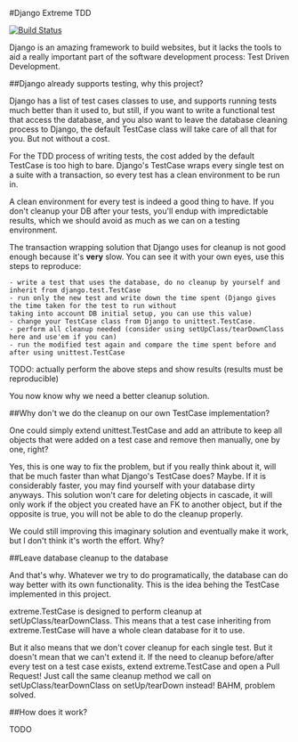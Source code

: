 #Django Extreme TDD

[![Build Status](https://drone.io/github.com/flaviamissi/django-extreme-tdd/status.png)](https://drone.io/github.com/flaviamissi/django-extreme-tdd/latest)

Django is an amazing framework to build websites, but it lacks the tools to aid a really important part of the
software development process: Test Driven Development.

##Django already supports testing, why this project?

Django has a list of test cases classes to use, and supports running tests much better than it used to,
but still, if you want to write a functional test that access the database, and you also want to leave
the database cleaning process to Django, the default TestCase class will take care of all that for you. But
not without a cost.

For the TDD process of writing tests, the cost added by the default TestCase is too high
to bare. Django's TestCase wraps every single test on a suite with a transaction, so every test has a clean
environment to be run in.

A clean environment for every test is indeed a good thing to have. If you don't cleanup your DB after your
tests, you'll endup with impredictable results, which we should avoid as much as we can on a testing environment.

The transaction wrapping solution that Django uses for cleanup is not good enough because it's **very** slow.
You can see it with your own eyes, use this steps to reproduce:

    - write a test that uses the database, do no cleanup by yourself and inherit from django.test.TestCase
    - run only the new test and write down the time spent (Django gives the time taken for the test to run without
    taking into account DB initial setup, you can use this value)
    - change your TestCase class from Django to unittest.TestCase.
    - perform all cleanup needed (consider using setUpClass/tearDownClass here and use'em if you can)
    - run the modified test again and compare the time spent before and after using unittest.TestCase

TODO: actually perform the above steps and show results (results must be reproducible)

You now know why we need a better cleanup solution.

##Why don't we do the cleanup on our own TestCase implementation?

One could simply extend unittest.TestCase and add an attribute to keep all objects
that were added on a test case and remove then manually, one by one, right?

Yes, this is one way to fix the problem, but if you really think about it, will that be much faster
than what Django's TestCase does? Maybe. If it is considerably faster, you may find yourself with
your database dirty anyways. This solution won't care for deleting objects in cascade, it will only
work if the object you created have an FK to another object, but if the opposite is true, you will not
be able to do the cleanup properly.

We could still improving this imaginary solution and eventually make it work, but I don't think it's worth the
effort. Why?

##Leave database cleanup to the database

And that's why. Whatever we try to do programatically, the database can do way better with its own functionality.
This is the idea behing the TestCase implemented in this project.

extreme.TestCase is designed to perform cleanup at setUpClass/tearDownClass. This means that a test case inheriting
from extreme.TestCase will have a whole clean database for it to use.

But it also means that we don't cover cleanup for each single test. But it doesn't mean that we can't extend it.
If the need to cleanup before/after every test on a test case exists, extend extreme.TestCase and open a Pull Request!
Just call the same cleanup method we call on setUpClass/tearDownClass on setUp/tearDown instead! BAHM, problem solved.

##How does it work?

TODO
